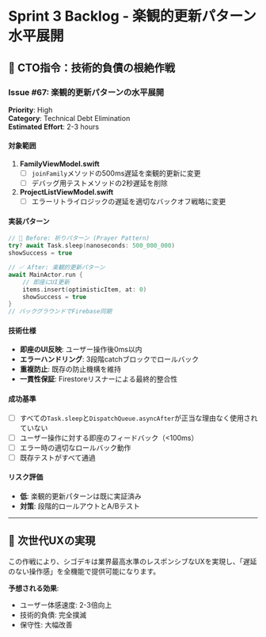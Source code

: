 # Sprint 3 Backlog - 楽観的更新パターン水平展開

## 🚨 CTO指令：技術的負債の根絶作戦

### Issue #67: 楽観的更新パターンの水平展開
**Priority**: High  
**Category**: Technical Debt Elimination  
**Estimated Effort**: 2-3 hours

#### 対象範囲
1. **FamilyViewModel.swift**
   - [ ] `joinFamily`メソッドの500ms遅延を楽観的更新に変更
   - [ ] デバッグ用テストメソッドの2秒遅延を削除

2. **ProjectListViewModel.swift**  
   - [ ] エラーリトライロジックの遅延を適切なバックオフ戦略に変更

#### 実装パターン
```swift
// 🚨 Before: 祈りパターン (Prayer Pattern)
try? await Task.sleep(nanoseconds: 500_000_000)
showSuccess = true

// ✅ After: 楽観的更新パターン
await MainActor.run {
    // 即座にUI更新
    items.insert(optimisticItem, at: 0)
    showSuccess = true
}
// バックグラウンドでFirebase同期
```

#### 技術仕様
- **即座のUI反映**: ユーザー操作後0ms以内
- **エラーハンドリング**: 3段階catchブロックでロールバック
- **重複防止**: 既存の防止機構を維持
- **一貫性保証**: Firestoreリスナーによる最終的整合性

#### 成功基準
- [ ] すべての`Task.sleep`と`DispatchQueue.asyncAfter`が正当な理由なく使用されていない
- [ ] ユーザー操作に対する即座のフィードバック（<100ms）
- [ ] エラー時の適切なロールバック動作
- [ ] 既存テストがすべて通過

#### リスク評価
- **低**: 楽観的更新パターンは既に実証済み
- **対策**: 段階的ロールアウトとA/Bテスト

---

## 🎯 次世代UXの実現
この作戦により、シゴデキは業界最高水準のレスポンシブなUXを実現し、「遅延のない操作感」を全機能で提供可能になります。

**予想される効果**:
- ユーザー体感速度: 2-3倍向上
- 技術的負債: 完全撲滅
- 保守性: 大幅改善